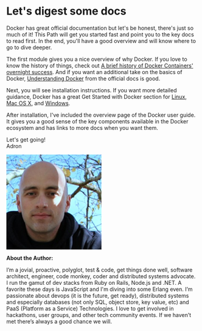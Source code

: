 # Let's digest some docs

Docker has great official documentation but let's be honest, there's just so much of it! This Path will get you started fast and point you to the key docs to read first. In the end, you'll have a good overview and will know where to go to dive deeper.

The first module gives you a nice overview of why Docker. If you love to know the history of things, check out [A brief history of Docker Containers' overnight success](http://searchservervirtualization.techtarget.com/feature/A-brief-history-of-Docker-Containers-overnight-success). And if you want an additional take on the basics of Docker, [Understanding Docker](https://docs.docker.com/introduction/understanding-docker/) from the official docs is good.

Next, you will see installation instructions. If you want more detailed guidance, Docker has a great Get Started with Docker section for [Linux](https://docs.docker.com/linux/started/), [Mac OS X](https://docs.docker.com/mac/started/), and [Windows](https://docs.docker.com/windows/started/).

After installation, I've included the overview page of the Docker user guide. It gives you a good sense of the key components available in the Docker ecosystem and has links to more docs when you want them. 

Let's get going!  
Adron

<img src="https://raw.githubusercontent.com/outlearn-content/docker-docs-digested/master/assets/adron-hall.jpg" alt="Adron Hall" style="width:250px;height:250px" align="left">

<br clear="all">

**About the Author:**

I’m a jovial, proactive, polyglot, test & code, get things done well, software architect, engineer, code monkey, coder and distributed systems advocate. I run the gamut of dev stacks from Ruby on Rails, Node.js and .NET. A favorite these days is JavaScript and I'm diving into some Erlang even. I’m passionate about devops (it is the future, get ready), distributed systems and especially databases (not only SQL, object store, key value, etc) and PaaS (Platform as a Service) Technologies. I love to get involved in hackathons, user groups, and other tech community events. If we haven’t met there’s always a good chance we will.
